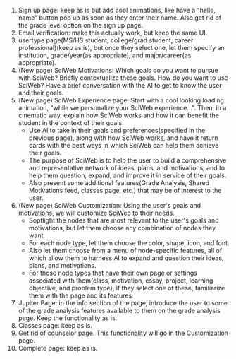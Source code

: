 1. Sign up page: keep as is but add cool animations, like have a "hello, name" button pop up as soon as they enter their name. Also get rid of the grade level option on the sign up page.
2. Email verification: make this actually work, but keep the same UI.
3. usertype page(MS/HS student, college/grad student, career professional)(keep as is), but once they select one, let them specify an institution, grade/year(as appropriate), and major/career(as appropriate).
4. (New page) SciWeb Motivations: Which goals do you want to pursue with SciWeb? Briefly contextualize these goals. How do you want to use SciWeb? Have a brief conversation with the AI to get to know the user and their goals.
5. (New page) SciWeb Experience page. Start with a cool looking loading animation, "while we personalize your SciWeb experience...". Then, in a cinematic way, explain how SciWeb works and how it can benefit the student in the context of their goals.
    - Use AI to take in their goals and preferences(specified in the previous page), along with how SciWeb works, and have it return cards with the best ways in which SciWeb can help them achieve their goals.
    - The purpose of SciWeb is to help the user to build a comprehensive and representative network of ideas, plans, and motivations, and to help them question, expand, and improve it in service of their goals.
    - Also present some additional features(Grade Analysis, Shared Motivations feed, classes page, etc.) that may be of interest to the user.
6. (New page) SciWeb Customization: Using the user's goals and motivations, we will customize SciWeb to their needs.
    - Soptlight the nodes that are most relevant to the user's goals and motivations, but let them choose any combination of nodes they want.
    - For each node type, let them choose the color, shape, icon, and font.
    - Also let them choose from a menu of node-specific features, all of which allow them to harness AI to expand and question their ideas, plans, and motivations.
    - For those node types that have their own page or settings associated with them(class, motivation, essay, project, learning objective, and problem type), if they select one of these, familiarize them with the page and its features.
7. Jupiter Page: in the info section of the page, introduce the user to some of the grade analysis features available to them on the grade analysis page. Keep the functionality as is.
8. Classes page: keep as is.
9. Get rid of counselor page. This functionality will go in the Customization page.
10. Complete page: keep as is.


